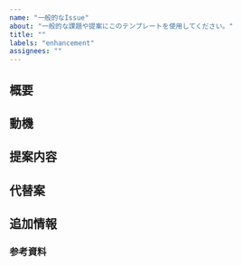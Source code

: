 ```yaml
---
name: "一般的なIssue"
about: "一般的な課題や提案にこのテンプレートを使用してください。"
title: ""
labels: "enhancement"
assignees: ""
---
```


## 概要

<!--
問題や提案の概要を簡潔に説明してください。
-->

## 動機

<!--
このIssueが必要になった背景や理由を詳しく説明してください。
-->

## 提案内容

<!--
解決策や提案内容を具体的に記載してください。
-->

## 代替案

<!--
検討した他の解決策や代替案があれば記載してください。
-->

## 追加情報

<!--
関連する資料や参考リンクがあれば記載してください。
-->

### 参考資料

<!--
- [リンク先](https://example.com)
-->
